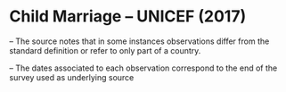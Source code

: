 # Child Marriage – UNICEF (2017)

	
– The source notes that in some instances observations differ from the standard definition or refer to only part of a country. 

– The dates associated to each observation correspond to the end of the survey used as underlying source


